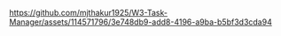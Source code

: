 

https://github.com/mjthakur1925/W3-Task-Manager/assets/114571796/3e748db9-add8-4196-a9ba-b5bf3d3cda94

